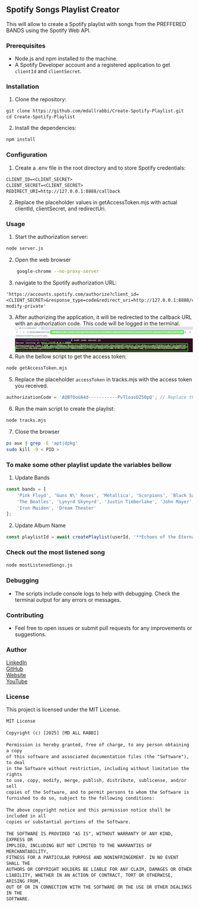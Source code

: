 ## Spotify Songs Playlist Creator
This will allow to create a Spotify playlist with songs from the PREFFERED BANDS using the Spotify Web API.
### Prerequisites
- Node.js and npm installed to the machine.
- A Spotify Developer account and a registered application to get `clientId` and `clientSecret`.
### Installation
1. Clone the repository:
```plaintext
git clone https://github.com/mdallrabbi/Create-Spotify-Playlist.git
cd Create-Spotify-Playlist
```
2. Install the dependencies:
```bash
npm install
```
### Configuration
1. Create a .env file in the root directory and to store Spotify credentials:
```plaintext
CLIENT_ID=<CLIENT_SECRET>
CLIENT_SECRET=<CLIENT_SECRET>
REDIRECT_URI=http://127.0.0.1:8888/callback
```
2. Replace the placeholder values in getAccessToken.mjs with actual clientId, clientSecret, and redirectUri.
### Usage
1. Start the authorization server:
```bash
node server.js
```
2. Open the web browser 
```bash
    google-chrome --no-proxy-server
```
3. navigate to the Spotify authorization URL:
```plaintext
'https://accounts.spotify.com/authorize?client_id=<CLIENT_SECRET>&response_type=code&redirect_uri=http://127.0.0.1:8888/callback&scope=playlist-modify-private'
```
3. After authorizing the application, it will be redirected to the callback URL with an authorization code. This code will be logged in the terminal.
![From Browser](images/AUTH_CODE_BROWSER.png)
![From Terminal](images/AUTH_CODE_TERMINAL.png)
4. Run the bellow script to get the access token:
```bash
node getAccessToken.mjs
```
5. Replace the placeholder ```accessToken``` in tracks.mjs with the access token you received.
```javascript
authorizationCode = 'AQBTOoUA4d-----------PvTloavDZ50pQ'; // Replace the authorization code
```
6. Run the main script to create the playlist:
```bash
node tracks.mjs
```
7. Close the browser
```bash
ps aux | grep -E 'apt|dpkg'
sudo kill -9 < PID >
```
### To make some other playlist update the variables bellow
1. Update Bands
```javascript
const bands = [
    'Pink Floyd', 'Guns N\' Roses', 'Metallica', 'Scorpions', 'Black Sabbath',
    'The Beatles', 'Lynyrd Skynyrd', 'Justin Timberlake', 'John Mayer',
    'Iron Maiden', 'Dream Theater'
];
```
2. Update Album Name
```javascript
const playlistId = await createPlaylist(userId, '**Echoes of the Eternal**', token);
```
### Check out the most listened song
```bash
node mostListenedSongs.js
```
### Debugging
- The scripts include console logs to help with debugging. Check the terminal output for any errors or messages.
### Contributing
- Feel free to open issues or submit pull requests for any improvements or suggestions.
### Author
[LinkedIn](https://www.linkedin.com/in/mdallrabbi/) <br>
[GitHub](https://github.com/mdallrabbi) <br>
[Website](http://allrabbi.com/) <br>
[YouTube]()
### License
This project is licensed under the MIT License.
```text
MIT License

Copyright (c) [2025] [MD ALL RABBI]

Permission is hereby granted, free of charge, to any person obtaining a copy
of this software and associated documentation files (the "Software"), to deal
in the Software without restriction, including without limitation the rights
to use, copy, modify, merge, publish, distribute, sublicense, and/or sell
copies of the Software, and to permit persons to whom the Software is
furnished to do so, subject to the following conditions:

The above copyright notice and this permission notice shall be included in all
copies or substantial portions of the Software.

THE SOFTWARE IS PROVIDED "AS IS", WITHOUT WARRANTY OF ANY KIND, EXPRESS OR
IMPLIED, INCLUDING BUT NOT LIMITED TO THE WARRANTIES OF MERCHANTABILITY,
FITNESS FOR A PARTICULAR PURPOSE AND NONINFRINGEMENT. IN NO EVENT SHALL THE
AUTHORS OR COPYRIGHT HOLDERS BE LIABLE FOR ANY CLAIM, DAMAGES OR OTHER
LIABILITY, WHETHER IN AN ACTION OF CONTRACT, TORT OR OTHERWISE, ARISING FROM,
OUT OF OR IN CONNECTION WITH THE SOFTWARE OR THE USE OR OTHER DEALINGS IN THE
SOFTWARE.
```
